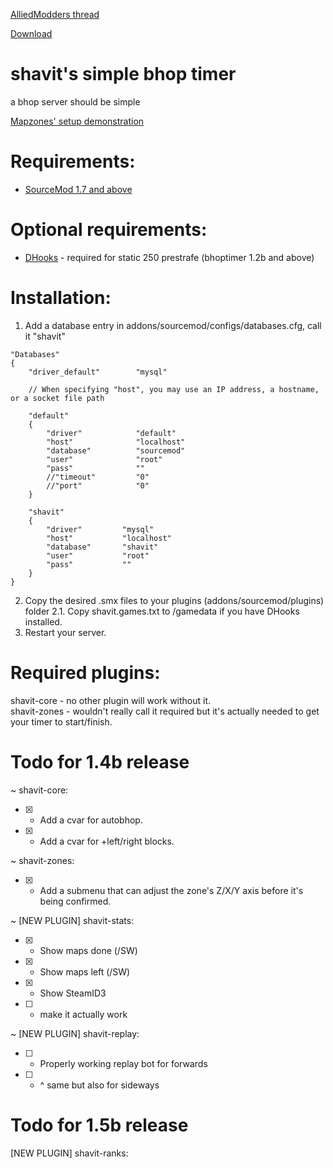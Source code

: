 [AlliedModders thread](https://forums.alliedmods.net/showthread.php?t=265456)

[Download](https://github.com/Shavitush/bhoptimer/releases)

# shavit's simple bhop timer
a bhop server should be simple

[Mapzones' setup demonstration](https://www.youtube.com/watch?v=oPKso2hoLw0)

# Requirements:
* [SourceMod 1.7 and above](http://www.sourcemod.net/downloads.php)

# Optional requirements:
* [DHooks](http://users.alliedmods.net/~drifter/builds/dhooks/2.0/) - required for static 250 prestrafe (bhoptimer 1.2b and above)

#  Installation:
1. Add a database entry in addons/sourcemod/configs/databases.cfg, call it "shavit"
```
"Databases"
{
	"driver_default"		"mysql"
	
	// When specifying "host", you may use an IP address, a hostname, or a socket file path
	
	"default"
	{
		"driver"			"default"
		"host"				"localhost"
		"database"			"sourcemod"
		"user"				"root"
		"pass"				""
		//"timeout"			"0"
		//"port"			"0"
	}
	
	"shavit"
	{
		"driver"         "mysql"
		"host"           "localhost"
		"database"       "shavit"
		"user"           "root"
		"pass"           ""
	}
}
```
2. Copy the desired .smx files to your plugins (addons/sourcemod/plugins) folder
2.1. Copy shavit.games.txt to /gamedata if you have DHooks installed.
3. Restart your server.

# Required plugins:
shavit-core - no other plugin will work without it.  
shavit-zones - wouldn't really call it required but it's actually needed to get your timer to start/finish.

# Todo for 1.4b release
~ shavit-core:
- [x] + Add a cvar for autobhop.
- [x] + Add a cvar for +left/right blocks.

~ shavit-zones:
- [x] + Add a submenu that can adjust the zone's Z/X/Y axis before it's being confirmed.

~ [NEW PLUGIN] shavit-stats:
- [x] + Show maps done (/SW)
- [x] + Show maps left (/SW)
- [x] + Show SteamID3
- [ ] * make it actually work

~ [NEW PLUGIN] shavit-replay:
- [ ] + Properly working replay bot for forwards
- [ ] + \^ same but also for sideways

# Todo for 1.5b release
[NEW PLUGIN] shavit-ranks:  